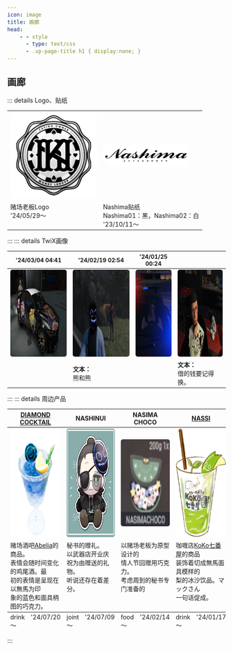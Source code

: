```yaml
---
icon: image
title: 画廊
head:
    - - style
      - type: text/css
      - .vp-page-title h1 { display:none; }
---
```

## <div class="text-bg-grey"> 画廊 <i class="fa-solid fa-image" style="color: lightSteelblue"></i></div>
::: details Logo、贴纸
<table>
    <tbody>
    <tr>
        <td><img style="width:200px;border-radius: 5px;" src="/wiki-assets/gallery/logo/logo_CasinoOwner.png"></td>
        <td><img style="width:200px;border-radius: 5px;" src="/wiki-assets/gallery/logo/logo_Nashima.png"></td>
    </tr>
    <tr style="vertical-align:top">
        <td>赌场老板Logo<br>
        <span sytle class="date">'24/05/29～</span></td>
        <td>Nashima贴纸<br>
        Nashima01：黑，Nashima02：白<br>
        <span sytle class="date">'23/10/11～</span></td>
    </tr>
    </tbody>
</table>

:::
::: details TwiX画像
<table>
    <thead style="font-size:small">
    <tr>
        <th>'24/03/04 04:41</th>
        <th>'24/02/19 02:54</th>
        <th>'24/01/25 00:24</th>
        <th></th>
    </tr>
    </thead>
    <tbody>
    <tr>
        <td><img style="height:200px;border-radius: 5px;" src="/wiki-assets/gallery/twiX/kana_twix_ 24-03-04.png"></td>
        <td><img style="height:200px;border-radius: 5px;" src="/wiki-assets/gallery/twiX/kana_twix_24-02-19.png"></td>
        <td><img style="height:200px;border-radius: 5px;" src="/wiki-assets/gallery/twiX/kana_twix_24-01-25.png"></td>
        <td><img style="height:200px;border-radius: 5px;" src="/wiki-assets/gallery/twiX/kana_twix_01.jpg"></td>
    </tr>
    <tr>
        <td></td>
        <td><b>文本：</b><br>
        熊和熊</td>
        <td></td>
        <td><b>文本：</b><br>
        借的钱要记得换。</td>
    </tr>
    </tbody>
</table>

:::
::: details 周边产品
<table class="table-small-font">
    <thead>
    <tr>
        <th><a href="#" title="Abelia">DIAMOND COCKTAIL</a></th>
        <th><Anchor href="nene">NASHINUI</Anchor></th>
        <th>NASIMA CHOCO</th>
        <th><a href="#" title="KoKo七番屋">NASSI</a></th>
        <th><a href="#" title="Abelia">NASHIMA COCKTAIL</a></th>
    </tr>
    </thead>
    <tbody>
    <tr>
        <td><img style="height:250px;border-radius: 5px;" src="/wiki-assets/gallery/goods/Diamond_Cocktail.png"></td>
        <td><img style="height:250px;border-radius: 5px;" src="/wiki-assets/gallery/goods/Nashinui.png"></td>
        <td><img style="height:200px;border-radius: 5px;" src="/wiki-assets/gallery/goods/Nasimachoco.png"></td>
        <td><img style="height:250px;border-radius: 5px;" src="/wiki-assets/gallery/goods/Nassi.png"></td>
        <td><img style="height:250px;border-radius: 5px;" src="/wiki-assets/gallery/goods/Nashima_Cocktail.png"></td>
    </tr>
    <tr style="vertical-align:top">
        <td>赌场酒吧<a href="#">Abelia</a>的商品。<br>
        表情会随时间变化的鸡尾酒。最<br>
        初的表情是呈现在以無馬为印<br>
        象的蓝色和面具柄图的巧克力。</td>
        <td><Anchor href="nene">秘书</Anchor>的赠礼。<br>
        以<Anchor href="weapon">武器店</Anchor>开业庆祝为由赠送的礼物。<br>
        听说还存在着差分。</td>
        <td>以赌场老板为原型设计的<br>
        情人节回赠用巧克力。<br>
        考虑周到的<Anchor href="nene">秘书</Anchor>专门准备的</td>
        <td>咖喱店<a href="#">KoKo七番屋</a>的商品<br>
        装饰着切成無馬面具模样的<br>
        梨的冰沙饮品。<Anchor href="mac">マックさん</Anchor><br>
        一句话促成。</td>
        <td>赌场酒吧<a href="#">Abelia</a>的商品。<br>
        由酒保<Anchor href="toba">鳥羽</Anchor>制作的赌场<br>
        员工原创鸡尾酒。其简<br>
        单的设计很受喜欢</td>
    </tr>
    </tbody>
    <tfoot>
    <tr>
        <td>drink　'24/07/20～</td>
        <td>joint　'24/07/09～</td>
        <td>food　'24/02/14～</td>
        <td>drink　'24/01/17～</td>
        <td>drink　'23/11/04～</td>
    </tr>
    </tfoot>
</table>

:::